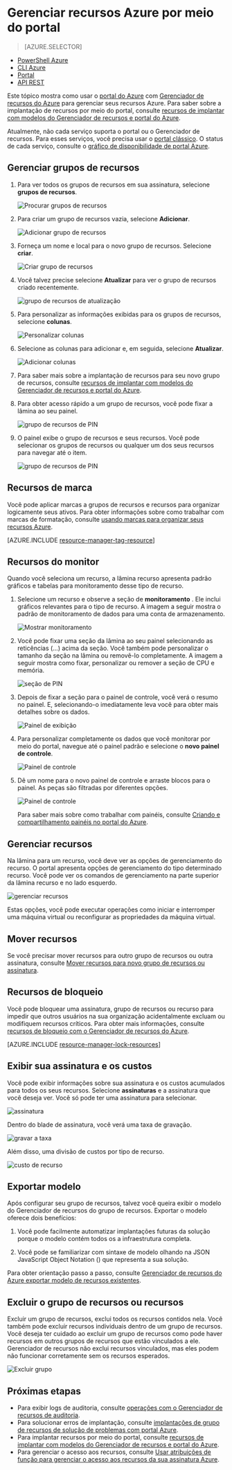 <properties 
    pageTitle="Usar o portal do Azure para gerenciar recursos Azure | Microsoft Azure" 
    description="Use Azure portal e gerenciar de recurso do Azure para gerenciar seus recursos. Mostra como trabalhar com painéis para monitorar os recursos." 
    services="azure-resource-manager,azure-portal" 
    documentationCenter="" 
    authors="tfitzmac" 
    manager="timlt" 
    editor="tysonn"/>

<tags 
    ms.service="azure-resource-manager" 
    ms.workload="multiple" 
    ms.tgt_pltfrm="na" 
    ms.devlang="na" 
    ms.topic="article" 
    ms.date="09/12/2016" 
    ms.author="tomfitz"/>

# <a name="manage-azure-resources-through-portal"></a>Gerenciar recursos Azure por meio do portal

> [AZURE.SELECTOR]
- [PowerShell Azure](../powershell-azure-resource-manager.md)
- [CLI Azure](../xplat-cli-azure-resource-manager.md)
- [Portal](resource-group-portal.md) 
- [API REST](../resource-manager-rest-api.md)

Este tópico mostra como usar o [portal do Azure](https://portal.azure.com) com [Gerenciador de recursos do Azure](../azure-resource-manager/resource-group-overview.md) para gerenciar seus recursos Azure. Para saber sobre a implantação de recursos por meio do portal, consulte [recursos de implantar com modelos do Gerenciador de recursos e portal do Azure](../resource-group-template-deploy-portal.md).

Atualmente, não cada serviço suporta o portal ou o Gerenciador de recursos. Para esses serviços, você precisa usar o [portal clássico](https://manage.windowsazure.com). O status de cada serviço, consulte o [gráfico de disponibilidade de portal Azure](https://azure.microsoft.com/features/azure-portal/availability/).

## <a name="manage-resource-groups"></a>Gerenciar grupos de recursos

1. Para ver todos os grupos de recursos em sua assinatura, selecione **grupos de recursos**.

    ![Procurar grupos de recursos](./media/resource-group-portal/browse-groups.png)

1. Para criar um grupo de recursos vazia, selecione **Adicionar**.

    ![Adicionar grupo de recursos](./media/resource-group-portal/add-resource-group.png)

1. Forneça um nome e local para o novo grupo de recursos. Selecione **criar**.

    ![Criar grupo de recursos](./media/resource-group-portal/create-empty-group.png)

1. Você talvez precise selecione **Atualizar** para ver o grupo de recursos criado recentemente.

    ![grupo de recursos de atualização](./media/resource-group-portal/refresh-resource-groups.png)

1. Para personalizar as informações exibidas para os grupos de recursos, selecione **colunas**.

    ![Personalizar colunas](./media/resource-group-portal/select-columns.png)

1. Selecione as colunas para adicionar e, em seguida, selecione **Atualizar**.

    ![Adicionar colunas](./media/resource-group-portal/add-columns.png)

1. Para saber mais sobre a implantação de recursos para seu novo grupo de recursos, consulte [recursos de implantar com modelos do Gerenciador de recursos e portal do Azure](../resource-group-template-deploy-portal.md).

1. Para obter acesso rápido a um grupo de recursos, você pode fixar a lâmina ao seu painel.

    ![grupo de recursos de PIN](./media/resource-group-portal/pin-group.png)

1. O painel exibe o grupo de recursos e seus recursos. Você pode selecionar os grupos de recursos ou qualquer um dos seus recursos para navegar até o item.

    ![grupo de recursos de PIN](./media/resource-group-portal/show-resource-group-dashboard.png)

## <a name="tag-resources"></a>Recursos de marca

Você pode aplicar marcas a grupos de recursos e recursos para organizar logicamente seus ativos. Para obter informações sobre como trabalhar com marcas de formatação, consulte [usando marcas para organizar seus recursos Azure](../resource-group-using-tags.md).

[AZURE.INCLUDE [resource-manager-tag-resource](../../includes/resource-manager-tag-resources.md)]

## <a name="monitor-resources"></a>Recursos do monitor

Quando você seleciona um recurso, a lâmina recurso apresenta padrão gráficos e tabelas para monitoramento desse tipo de recurso.

1. Selecione um recurso e observe a seção de **monitoramento** . Ele inclui gráficos relevantes para o tipo de recurso. A imagem a seguir mostra o padrão de monitoramento de dados para uma conta de armazenamento.

    ![Mostrar monitoramento](./media/resource-group-portal/show-monitoring.png)

1. Você pode fixar uma seção da lâmina ao seu painel selecionando as reticências (…) acima da seção. Você também pode personalizar o tamanho da seção na lâmina ou removê-lo completamente. A imagem a seguir mostra como fixar, personalizar ou remover a seção de CPU e memória.

    ![seção de PIN](./media/resource-group-portal/pin-cpu-section.png)

1. Depois de fixar a seção para o painel de controle, você verá o resumo no painel. E, selecionando-o imediatamente leva você para obter mais detalhes sobre os dados.

    ![Painel de exibição](./media/resource-group-portal/view-startboard.png)

1. Para personalizar completamente os dados que você monitorar por meio do portal, navegue até o painel padrão e selecione o **novo painel de controle**.

    ![Painel de controle](./media/resource-group-portal/dashboard.png)

1. Dê um nome para o novo painel de controle e arraste blocos para o painel. As peças são filtradas por diferentes opções.

    ![Painel de controle](./media/resource-group-portal/create-dashboard.png)

     Para saber mais sobre como trabalhar com painéis, consulte [Criando e compartilhamento painéis no portal do Azure](azure-portal-dashboards.md).

## <a name="manage-resources"></a>Gerenciar recursos

Na lâmina para um recurso, você deve ver as opções de gerenciamento do recurso. O portal apresenta opções de gerenciamento do tipo determinado recurso. Você pode ver os comandos de gerenciamento na parte superior da lâmina recurso e no lado esquerdo.

![gerenciar recursos](./media/resource-group-portal/manage-resources.png)

Estas opções, você pode executar operações como iniciar e interromper uma máquina virtual ou reconfigurar as propriedades da máquina virtual.

## <a name="move-resources"></a>Mover recursos

Se você precisar mover recursos para outro grupo de recursos ou outra assinatura, consulte [Mover recursos para novo grupo de recursos ou assinatura](../resource-group-move-resources.md).

## <a name="lock-resources"></a>Recursos de bloqueio

Você pode bloquear uma assinatura, grupo de recursos ou recurso para impedir que outros usuários na sua organização acidentalmente excluam ou modifiquem recursos críticos. Para obter mais informações, consulte [recursos de bloqueio com o Gerenciador de recursos do Azure](../resource-group-lock-resources.md).

[AZURE.INCLUDE [resource-manager-lock-resources](../../includes/resource-manager-lock-resources.md)]

## <a name="view-your-subscription-and-costs"></a>Exibir sua assinatura e os custos

Você pode exibir informações sobre sua assinatura e os custos acumulados para todos os seus recursos. Selecione **assinaturas** e a assinatura que você deseja ver. Você só pode ter uma assinatura para selecionar.

![assinatura](./media/resource-group-portal/select-subscription.png)

Dentro do blade de assinatura, você verá uma taxa de gravação.

![gravar a taxa](./media/resource-group-portal/burn-rate.png)

Além disso, uma divisão de custos por tipo de recurso.

![custo de recurso](./media/resource-group-portal/cost-by-resource.png)

## <a name="export-template"></a>Exportar modelo

Após configurar seu grupo de recursos, talvez você queira exibir o modelo do Gerenciador de recursos do grupo de recursos. Exportar o modelo oferece dois benefícios:

1. Você pode facilmente automatizar implantações futuras da solução porque o modelo contém todos os a infraestrutura completa.

2. Você pode se familiarizar com sintaxe de modelo olhando na JSON JavaScript Object Notation () que representa a sua solução.

Para obter orientação passo a passo, consulte [Gerenciador de recursos do Azure exportar modelo de recursos existentes](../resource-manager-export-template.md).

## <a name="delete-resource-group-or-resources"></a>Excluir o grupo de recursos ou recursos

Excluir um grupo de recursos, exclui todos os recursos contidos nela. Você também pode excluir recursos individuais dentro de um grupo de recursos. Você deseja ter cuidado ao excluir um grupo de recursos como pode haver recursos em outros grupos de recursos que estão vinculados a ele. Gerenciador de recursos não exclui recursos vinculados, mas eles podem não funcionar corretamente sem os recursos esperados.

![Excluir grupo](./media/resource-group-portal/delete-group.png)

## <a name="next-steps"></a>Próximas etapas

- Para exibir logs de auditoria, consulte [operações com o Gerenciador de recursos de auditoria](../resource-group-audit.md).
- Para solucionar erros de implantação, consulte [implantações de grupo de recursos de solução de problemas com portal Azure](../resource-manager-troubleshoot-deployments-portal.md).
- Para implantar recursos por meio do portal, consulte [recursos de implantar com modelos do Gerenciador de recursos e portal do Azure](../resource-group-template-deploy-portal.md).
- Para gerenciar o acesso aos recursos, consulte [Usar atribuições de função para gerenciar o acesso aos recursos da sua assinatura Azure](../active-directory/role-based-access-control-configure.md).






